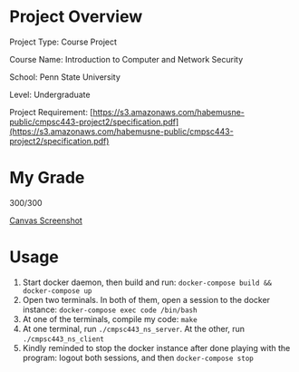 # Project Overview

Project Type: Course Project

Course Name: Introduction to Computer and Network Security

School: Penn State University

Level: Undergraduate

Project Requirement: [https://s3.amazonaws.com/habemusne-public/cmpsc443-project2/specification.pdf](https://s3.amazonaws.com/habemusne-public/cmpsc443-project2/specification.pdf)


# My Grade

300/300

[Canvas Screenshot](https://s3.amazonaws.com/habemusne-public/cmpsc443-project2/grade.png)

# Usage

1. Start docker daemon, then build and run: `docker-compose build && docker-compose up`
2. Open two terminals. In both of them, open a session to the docker instance: `docker-compose exec code /bin/bash`
3. At one of the terminals, compile my code: `make`
4. At one terminal, run `./cmpsc443_ns_server`. At the other, run `./cmpsc443_ns_client`
5. Kindly reminded to stop the docker instance after done playing with the program: logout both sessions, and then `docker-compose stop`
